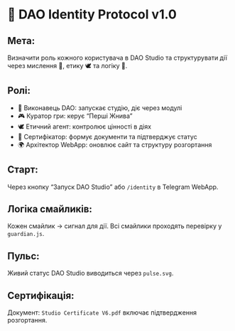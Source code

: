 # 📘 DAO Identity Protocol v1.0

## Мета:
Визначити роль кожного користувача в DAO Studio та структурувати дії через мислення 🧠, етику 🕊️ та логіку 🧩.

## Ролі:
- 🤖 Виконавець DAO: запускає студію, діє через модулі
- 🎮 Куратор гри: керує “Перші Жнива”
- 🕊️ Етичний агент: контролює цінності в діях
- 📘 Сертифікатор: формує документи та підтверджує статус
- 🌍 Архітектор WebApp: оновлює сайт та структуру розгортання

## Старт:
Через кнопку “Запуск DAO Studio” або `/identity` в Telegram WebApp.

## Логіка смайликів:
Кожен смайлик → сигнал для дії. Всі смайлики проходять перевірку у `guardian.js`.

## Пульс:
Живий статус DAO Studio виводиться через `pulse.svg`.

## Сертифікація:
Документ: `Studio Certificate V6.pdf` включає підтвердження розгортання.

